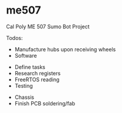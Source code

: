 # me507
Cal Poly ME 507 Sumo Bot Project

Todos:
* Manufacture hubs upon receiving wheels
* Software
 - Define tasks
 - Research registers
 - FreeRTOS reading
 - Testing
* Chassis
* Finish PCB soldering/fab
